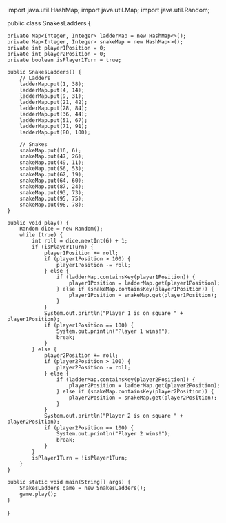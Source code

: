 import java.util.HashMap;
import java.util.Map;
import java.util.Random;

public class SnakesLadders {

    private Map<Integer, Integer> ladderMap = new HashMap<>();
    private Map<Integer, Integer> snakeMap = new HashMap<>();
    private int player1Position = 0;
    private int player2Position = 0;
    private boolean isPlayer1Turn = true;

    public SnakesLadders() {
        // Ladders
        ladderMap.put(1, 38);
        ladderMap.put(4, 14);
        ladderMap.put(9, 31);
        ladderMap.put(21, 42);
        ladderMap.put(28, 84);
        ladderMap.put(36, 44);
        ladderMap.put(51, 67);
        ladderMap.put(71, 91);
        ladderMap.put(80, 100);

        // Snakes
        snakeMap.put(16, 6);
        snakeMap.put(47, 26);
        snakeMap.put(49, 11);
        snakeMap.put(56, 53);
        snakeMap.put(62, 19);
        snakeMap.put(64, 60);
        snakeMap.put(87, 24);
        snakeMap.put(93, 73);
        snakeMap.put(95, 75);
        snakeMap.put(98, 78);
    }

    public void play() {
        Random dice = new Random();
        while (true) {
            int roll = dice.nextInt(6) + 1;
            if (isPlayer1Turn) {
                player1Position += roll;
                if (player1Position > 100) {
                    player1Position -= roll;
                } else {
                    if (ladderMap.containsKey(player1Position)) {
                        player1Position = ladderMap.get(player1Position);
                    } else if (snakeMap.containsKey(player1Position)) {
                        player1Position = snakeMap.get(player1Position);
                    }
                }
                System.out.println("Player 1 is on square " + player1Position);
                if (player1Position == 100) {
                    System.out.println("Player 1 wins!");
                    break;
                }
            } else {
                player2Position += roll;
                if (player2Position > 100) {
                    player2Position -= roll;
                } else {
                    if (ladderMap.containsKey(player2Position)) {
                        player2Position = ladderMap.get(player2Position);
                    } else if (snakeMap.containsKey(player2Position)) {
                        player2Position = snakeMap.get(player2Position);
                    }
                }
                System.out.println("Player 2 is on square " + player2Position);
                if (player2Position == 100) {
                    System.out.println("Player 2 wins!");
                    break;
                }
            }
            isPlayer1Turn = !isPlayer1Turn;
        }
    }

    public static void main(String[] args) {
        SnakesLadders game = new SnakesLadders();
        game.play();
    }
}
